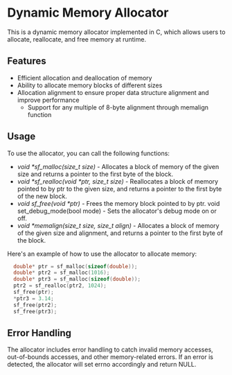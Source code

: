 # Dynamic Memory Allocator

This is a dynamic memory allocator implemented in C, which allows users to allocate, reallocate, and free memory at runtime.

## Features

- Efficient allocation and deallocation of memory
- Ability to allocate memory blocks of different sizes
- Allocation alignment to ensure proper data structure alignment and improve performance
  - Support for any multiple of 8-byte alignment through memalign function

## Usage

To use the allocator, you can call the following functions:

- _void *sf_malloc(size_t size)_ - Allocates a block of memory of the given size and returns a pointer to the first byte of the block.
- _void *sf_realloc(void *ptr, size_t size)_ - Reallocates a block of memory pointed to by ptr to the given size, and returns a pointer to the first byte of the new block.
- _void sf_free(void *ptr)_ - Frees the memory block pointed to by ptr.
void set_debug_mode(bool mode) - Sets the allocator's debug mode on or off.
- _void *memalign(size_t size, size_t align)_ - Allocates a block of memory of the given size and alignment, and returns a pointer to the first byte of the block.

Here's an example of how to use the allocator to allocate memory:

```c
  double* ptr = sf_malloc(sizeof(double));
  double* ptr2 = sf_malloc(1016);
  double* ptr3 = sf_malloc(sizeof(double));
  ptr2 = sf_realloc(ptr2, 1024);
  sf_free(ptr);
  *ptr3 = 3.14;
  sf_free(ptr2);
  sf_free(ptr3);
```

## Error Handling

The allocator includes error handling to catch invalid memory accesses, out-of-bounds accesses, and other memory-related errors. If an error is detected, the allocator will set errno accordingly and return NULL.